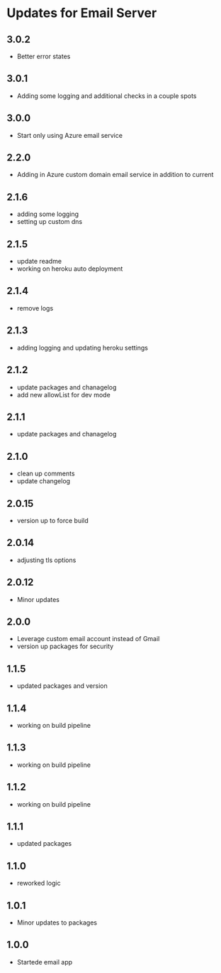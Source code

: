 # Updates for Email Server

## 3.0.2
- Better error states

## 3.0.1
- Adding some logging and additional checks in a couple spots

## 3.0.0
- Start only using Azure email service

## 2.2.0
- Adding in Azure custom domain email service in addition to current

## 2.1.6
- adding some logging
- setting up custom dns

## 2.1.5
- update readme
- working on heroku auto deployment

## 2.1.4
- remove logs

## 2.1.3
- adding logging and updating heroku settings

## 2.1.2
- update packages and chanagelog
- add new allowList for dev mode

## 2.1.1
- update packages and chanagelog

## 2.1.0
- clean up comments
- update changelog

## 2.0.15
- version up to force build 

## 2.0.14
- adjusting tls options 

## 2.0.12
- Minor updates

## 2.0.0
- Leverage custom email account instead of Gmail
- version up packages for security

## 1.1.5
- updated packages and version

## 1.1.4
- working on build pipeline

## 1.1.3
- working on build pipeline

## 1.1.2
- working on build pipeline

## 1.1.1 
- updated packages

## 1.1.0 
- reworked logic

## 1.0.1 
- Minor updates to packages

## 1.0.0 
- Startede email app
